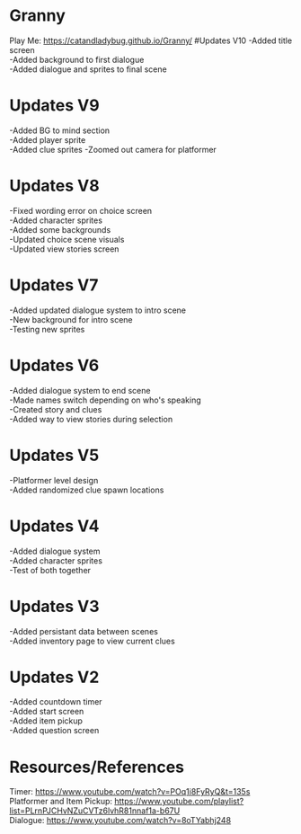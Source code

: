 # Granny
 Play Me: https://catandladybug.github.io/Granny/
 #Updates V10
 -Added title screen    
 -Added background to first dialogue    
 -Added dialogue and sprites to final scene    
  # Updates V9
 -Added BG to mind section   
 -Added player sprite   
 -Added clue sprites
 -Zoomed out camera for platformer
  # Updates V8
 -Fixed wording error on choice screen   
 -Added character sprites   
 -Added some backgrounds   
 -Updated choice scene visuals   
 -Updated view stories screen
  # Updates V7
 -Added updated dialogue system to intro scene   
 -New background for intro scene   
 -Testing new sprites
 # Updates V6
 -Added dialogue system to end scene   
 -Made names switch depending on who's speaking   
 -Created story and clues   
 -Added way to view stories during selection
# Updates V5
 -Platformer level design   
 -Added randomized clue spawn locations
# Updates V4
 -Added dialogue system   
 -Added character sprites   
 -Test of both together
# Updates V3
 -Added persistant data between scenes    
 -Added inventory page to view current clues
# Updates  V2
 -Added countdown timer   
 -Added start screen   
 -Added item pickup   
 -Added question screen
# Resources/References
 Timer: https://www.youtube.com/watch?v=POq1i8FyRyQ&t=135s    
 Platformer and Item Pickup: https://www.youtube.com/playlist?list=PLrnPJCHvNZuCVTz6lvhR81nnaf1a-b67U    
 Dialogue: https://www.youtube.com/watch?v=8oTYabhj248
